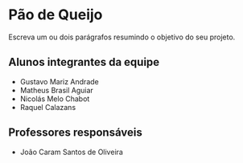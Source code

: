 # Pão de Queijo
Escreva um ou dois parágrafos resumindo o objetivo do seu projeto.

## Alunos integrantes da equipe

* Gustavo Mariz Andrade
* Matheus Brasil Aguiar
* Nicolás Melo Chabot
* Raquel Calazans

## Professores responsáveis

* João Caram Santos de Oliveira

